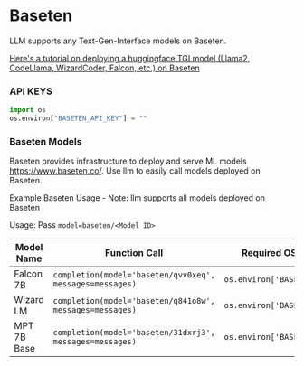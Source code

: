 # Baseten 
LLM supports any Text-Gen-Interface models on Baseten.

[Here's a tutorial on deploying a huggingface TGI model (Llama2, CodeLlama, WizardCoder, Falcon, etc.) on Baseten](https://truss.baseten.co/examples/performance/tgi-server)

### API KEYS
```python
import os 
os.environ["BASETEN_API_KEY"] = ""
```

### Baseten Models
Baseten provides infrastructure to deploy and serve ML models https://www.baseten.co/. Use llm to easily call models deployed on Baseten.

Example Baseten Usage - Note: llm supports all models deployed on Baseten

Usage: Pass `model=baseten/<Model ID>`

| Model Name       | Function Call                                  | Required OS Variables              |
|------------------|--------------------------------------------|------------------------------------|
| Falcon 7B        | `completion(model='baseten/qvv0xeq', messages=messages)`         | `os.environ['BASETEN_API_KEY']`     |
| Wizard LM        | `completion(model='baseten/q841o8w', messages=messages)`         | `os.environ['BASETEN_API_KEY']`     |
| MPT 7B Base      | `completion(model='baseten/31dxrj3', messages=messages)`         | `os.environ['BASETEN_API_KEY']`     |
